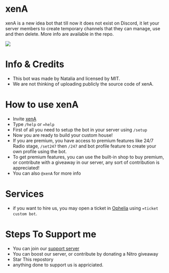 # xenA
xenA is a new idea bot that till now it does not exist on Discord, it let your server members to create temporary channels that they can manage, use and then delete. More info are available in the repo.

![](https://i.imgur.com/NykaBjN.png)

# Info & Credits
- This bot was made by Natalia and licensed by MIT.
- We are not thinking of uploading publicly the source code of xenA.


# How to use xenA
- Invite [xenA](https://discord.com/api/oauth2/authorize?client_id=1049464412077047809&permissions=8&scope=bot%20applications.commands) 
- Type `/help` or `=help`
- First of all you need to setup the bot in your server using `/setup`
- Now you are ready to build your custom house!
- If you are premium, you have access to premium features like 24/7 Radio stage, `/set247` then `/247` and bot profile feature to create your own profile using the bot.
- To get premium features, you can use the built-in shop to buy premium, or contribute with a giveaway in our server, any sort of contribution is appreciated!
- You can also `@xenA` for more info


# Services
- if you want to hire us, you may open a ticket in [Ophelia](https://discord.gg/47UzK4VC79) using `=ticket custom bot`.


# Steps To Support me
- You can join our [support server](https://discord.gg/47UzK4VC79)
- You can boost our server, or contribute by donating a Nitro giveaway
- Star This repostory
- anything done to support us is appriciated. 
